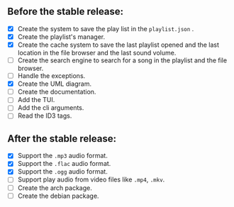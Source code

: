 ## Before the stable release:
- [x] Create the system to save the play list in the `playlist.json` .
- [x] Create the playlist's manager.
- [x] Create the cache system to save the last playlist opened and the last location in the file browser and the last sound volume.
- [ ] Create the search engine to search for a song in the playlist and the file browser.
- [ ] Handle the exceptions.
- [x] Create the UML diagram.
- [ ] Create the documentation.
- [ ] Add the TUI.
- [ ] Add the cli arguments.
- [ ] Read the ID3 tags.

## After the stable release:
- [x] Support the `.mp3` audio format.
- [x] Support the `.flac` audio format.
- [x] Support the `.ogg` audio format.
- [ ] Support play audio from video files like `.mp4`, `.mkv`.
- [ ] Create the arch package.
- [ ] Create the debian package.